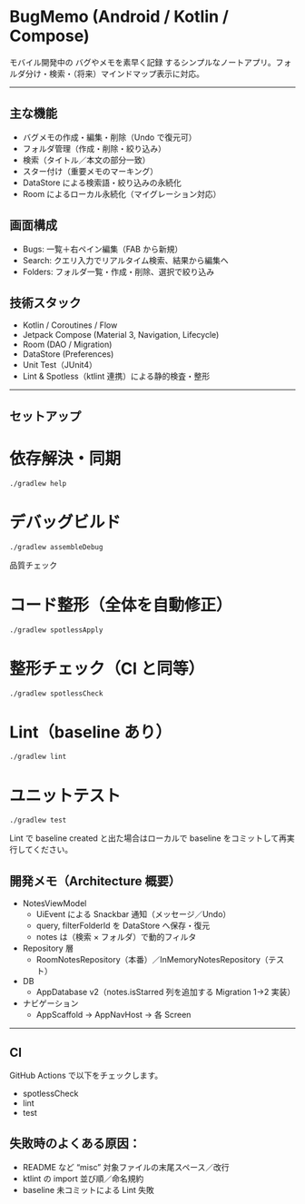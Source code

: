 # BugMemo (Android / Kotlin / Compose)

モバイル開発中の バグやメモを素早く記録 するシンプルなノートアプリ。フォルダ分け・検索・（将来）マインドマップ表示に対応。

---

## 主な機能

- バグメモの作成・編集・削除（Undo で復元可）
- フォルダ管理（作成・削除・絞り込み）
- 検索（タイトル／本文の部分一致）
- スター付け（重要メモのマーキング）
- DataStore による検索語・絞り込みの永続化
- Room によるローカル永続化（マイグレーション対応）

## 画面構成

- Bugs: 一覧＋右ペイン編集（FAB から新規）
- Search: クエリ入力でリアルタイム検索、結果から編集へ
- Folders: フォルダ一覧・作成・削除、選択で絞り込み

## 技術スタック

- Kotlin / Coroutines / Flow
- Jetpack Compose (Material 3, Navigation, Lifecycle)
- Room (DAO / Migration)
- DataStore (Preferences)
- Unit Test（JUnit4）
- Lint & Spotless（ktlint 連携）による静的検査・整形

---

## セットアップ

# 依存解決・同期

```
./gradlew help
```

# デバッグビルド

```
./gradlew assembleDebug
```

品質チェック

# コード整形（全体を自動修正）

```
./gradlew spotlessApply
```

# 整形チェック（CI と同等）

```
./gradlew spotlessCheck
```

# Lint（baseline あり）

```
./gradlew lint
```

# ユニットテスト

```
./gradlew test
```

Lint で baseline created と出た場合はローカルで baseline をコミットして再実行してください。

## 開発メモ（Architecture 概要）

- NotesViewModel
  - UiEvent による Snackbar 通知（メッセージ／Undo）
  - query, filterFolderId を DataStore へ保存・復元
  - notes は（検索 × フォルダ）で動的フィルタ
- Repository 層
  - RoomNotesRepository（本番）／InMemoryNotesRepository（テスト）
- DB
  - AppDatabase v2（notes.isStarred 列を追加する Migration 1→2 実装）
- ナビゲーション
  - AppScaffold → AppNavHost → 各 Screen

---

## CI

GitHub Actions で以下をチェックします。

- spotlessCheck
- lint
- test

## 失敗時のよくある原因：

- README など “misc” 対象ファイルの末尾スペース／改行
- ktlint の import 並び順／命名規約
- baseline 未コミットによる Lint 失敗

